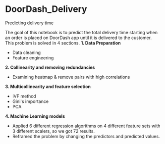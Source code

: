 # DoorDash_Delivery
Predicting delivery time

The goal of this notebook is to predict the total delivery time starting when an order is placed on DoorDash app until it is delivered to the customer. This problem is solved in 4 sections.
**1. Data Preparation**
- Data cleaning
- Feature engineering

**2. Collinearity and removing redundancies**
- Examining heatmap & remove pairs with high correlations

**3. Multicollinearity and feature selection**
- IVF method
- Gini's importance
- PCA

**4. Machine Learning models**
- Applied 6 different regression algorithms on 4 different feature sets with 3 different scalers, so we got 72 results. 
- Reframed the problem by changing the predictors and predicted values. 
